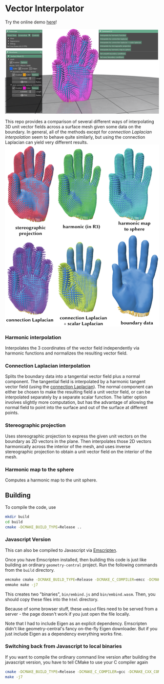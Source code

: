 # Vector Interpolator

Try the online demo [here](https://markjgillespie.com/Demos/VectorInterpolation/html/)!

![A vector field interpolated across a 3d model of a hand.](images/ui-example.png)

This repo provides a comparison of several different ways of interpolating 3D unit vector fields across a surface mesh given some data on the boundary. In general, all of the methods except for *connection Laplacian interpolation* seem to behave quite similarly, but using the connection Laplacian can yield very different results.
![comparison of interpolation methods](images/hands.png)

### Harmonic interpolation
Interpolates the 3 coordinates of the vector field independently via harmonic functions and normalizes the resulting vector field.

### Connection Laplacian interpolation
Splits the boundary data into a tangential vector field plus a normal component. The tangential field is interpolated by a harmonic tangent vector field (using the [connection Laplacian](http://geometry-central.net/surface/geometry/quantities/#vertex-connection-laplacian)). The normal component can either be chosen to make the resulting field a unit vector field, or can be interpolated separately by a separate scalar function. The latter option involves slightly more computation, but has the advantage of allowing the normal field to point into the surface and out of the surface at different points. 

### Stereographic projection
Uses stereographic projection to express the given unit vectors on the boundary as 2D vectors in the plane. Then interpolates those 2D vectors harmonically across the interior of the mesh, and uses inverse stereographic projection to obtain a unit vector field on the interior of the mesh.

### Harmonic map to the sphere
Computes a harmonic map to the unit sphere.


## Building
To compile the code, use
``` bash
mkdir build
cd build
cmake -DCMAKE_BUILD_TYPE=Release ..
```

### Javascript Version
This can also be compiled to Javascript via [Emscripten](https://emscripten.org/docs/getting_started/downloads.html).

Once you have Emscripten installed, then building this code is just like building an ordinary `geometry-central` project. Run the following commands from the `build` directory.
``` bash
emcmake cmake -DCMAKE_BUILD_TYPE=Release -DCMAKE_C_COMPILER=emcc -DCMAKE_CXX_COMPILER=em++ -DEMSCRIPTEN=True ..
emmake make -j7
```
This creates two "binaries", `bin/embind.js` and `bin/embind.wasm`. Then, you should copy these files into the `html` directory.

Because of some browser stuff, these `embind` files need to be served from a server - the page doesn't work if you just open the file locally.

Note that I had to include Eigen as an explicit dependency. Emscripten didn't like geometry-central's fancy on-the-fly Eigen downloader. But if you just include Eigen as a dependency everything works fine.

### Switching back from Javascript to local binaries
If you want to compile the ordinary command line version after building the javascript version, you have to tell CMake to use your C compiler again
``` bash
cmake -DCMAKE_BUILD_TYPE=Release -DCMAKE_C_COMPILER=gcc -DCMAKE_CXX_COMPILER=g++ -DEMSCRIPTEN=False ..
make -j7
```
